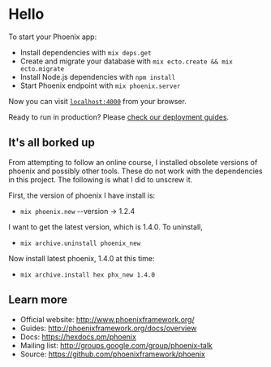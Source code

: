 # Hello

To start your Phoenix app:

  * Install dependencies with `mix deps.get`
  * Create and migrate your database with `mix ecto.create && mix ecto.migrate`
  * Install Node.js dependencies with `npm install`
  * Start Phoenix endpoint with `mix phoenix.server`

Now you can visit [`localhost:4000`](http://localhost:4000) from your browser.

Ready to run in production? Please [check our deployment guides](http://www.phoenixframework.org/docs/deployment).

## It's all borked up

From attempting to follow an online course, I installed obsolete
versions of phoenix and possibly other tools. These do not work with
the dependencies in this project. The following is what I did to
unscrew it.

First, the version of phoenix I have install is:

* `mix phoenix.new` --version -> 1.2.4

I want to get the latest version, which is 1.4.0. To uninstall,

* `mix archive.uninstall phoenix_new`

Now install latest phoenix, 1.4.0 at this time:

* `mix archive.install hex phx_new 1.4.0`

## Learn more

  * Official website: http://www.phoenixframework.org/
  * Guides: http://phoenixframework.org/docs/overview
  * Docs: https://hexdocs.pm/phoenix
  * Mailing list: http://groups.google.com/group/phoenix-talk
  * Source: https://github.com/phoenixframework/phoenix
